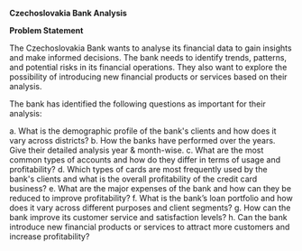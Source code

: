 **Czechoslovakia Bank Analysis**

**Problem Statement**

The Czechoslovakia Bank wants to analyse its financial data to gain insights and make informed decisions. The bank needs to identify trends, patterns, and potential risks in its financial operations. They also want to explore the possibility of introducing new financial products or services based on their analysis.

The bank has identified the following questions as important for their analysis:

a. What is the demographic profile of the bank's clients and how does it vary across districts?
b. How the banks have performed over the years. Give their detailed analysis year & month-wise.
c. What are the most common types of accounts and how do they differ in terms of usage and profitability?
d. Which types of cards are most frequently used by the bank's clients and what is the overall profitability of the credit card business?
e. What are the major expenses of the bank and how can they be reduced to improve profitability?
f. What is the bank’s loan portfolio and how does it vary across different purposes and client segments?
g. How can the bank improve its customer service and satisfaction levels?
h. Can the bank introduce new financial products or services to attract more customers and increase profitability?
